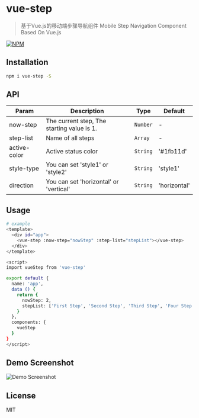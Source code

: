 # vue-step

> 基于Vue.js的移动端步骤导航组件 Mobile Step Navigation Component Based On Vue.js
>


[![NPM](https://nodei.co/npm/vue-step.png)](https://nodei.co/npm/vue-step/)

## Installation

``` bash
npm i vue-step -S
```

## API

| Param     | Description       | Type     | Default |
| --------- | ----------------- | -------- | ------- |
| now-step  | The current step, The starting value is 1.  | `Number` | -       |
| step-list | Name of all steps | `Array`  | -       |
| active-color | Active status color | `String`  | '#1fb11d'       |
| style-type | You can set 'style1' or 'style2' | `String`  | 'style1'       |
| direction | You can set 'horizontal' or 'vertical' | `String`  | 'horizontal'       |

## Usage

``` bash
# example
<template>
  <div id="app">
    <vue-step :now-step="nowStep" :step-list="stepList"></vue-step>
  </div>
</template>

<script>
import vueStep from 'vue-step'

export default {
  name: 'app',
  data () {
    return {
      nowStep: 2,
      stepList: ['First Step', 'Second Step', 'Third Step', 'Four Step']
    }
  },
  components: {
    vueStep
  }
}
</script>
```

## Demo Screenshot

![Demo Screenshot](./screenshot/demo.png)

## License

MIT
